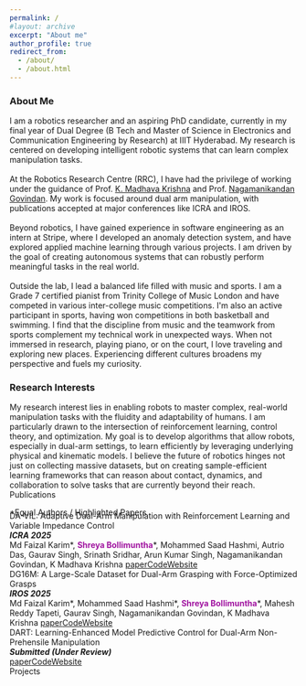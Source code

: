 ```yaml
---
permalink: /
#layout: archive
excerpt: "About me"
author_profile: true
redirect_from:
  - /about/
  - /about.html
---
```


<div hidden="hidden">
<script type="text/javascript" id="clustrmaps" src="//clustrmaps.com/map_v2.js?d=P0DmcjPhTVQDSVsO6eLpfLlblpD7aYEdFi8dEehI1TI&cl=ffffff&w=a"></script>
</div>

<h3>About Me</h3>

<span class="small_font">
I am a robotics researcher and an aspiring PhD candidate, currently in my final year of Dual Degree (B Tech and Master of Science in Electronics and Communication Engineering by Research) at IIIT Hyderabad. My research is centered on developing intelligent robotic systems that can learn complex manipulation tasks.
<br><br>
At the Robotics Research Centre (RRC), I have had the privilege of working under the guidance of  
Prof. <a target="_blank" href="https://www.iiit.ac.in/people/faculty/mkrishna/">K. Madhava Krishna</a> and Prof. <a target="_blank" href="https://nagamanigi.wixsite.com/home">Nagamanikandan Govindan</a>. My work is focused around dual arm manipulation, with publications accepted at major conferences like ICRA and IROS.
<br><br>
Beyond robotics, I have gained experience in software engineering as an intern at Stripe, where I developed an anomaly detection system, and have explored applied machine learning through various projects. I am driven by the goal of creating autonomous systems that can robustly perform meaningful tasks in the real world.
<br><br>
<!-- Outside the lab, music plays a significant role in my life. I am a Grade 7 certified pianist from Trinity College of Music London and have represented my institution in various inter-college music competitions. I find that the discipline and creativity required in music complement my technical work in unexpected ways. When not immersed in research or playing piano, I love traveling and exploring new places. Experiencing different cultures broadens my perspective and fuels my curiosity. -->
Outside the lab, I lead a balanced life filled with music and sports. I am a Grade 7 certified pianist from Trinity College of Music London and have competed in various inter-college music competitions. I'm also an active participant in sports, having won competitions in both basketball and swimming. I find that the discipline from music and the teamwork from sports complement my technical work in unexpected ways. When not immersed in research, playing piano, or on the court, I love traveling and exploring new places. Experiencing different cultures broadens my perspective and fuels my curiosity.
</span>

<h3>Research Interests</h3>
<span class="small_font">
My research interest lies in enabling robots to master complex, real-world manipulation tasks with the fluidity and adaptability of humans. I am particularly drawn to the intersection of reinforcement learning, control theory, and optimization. My goal is to develop algorithms that allow robots, especially in dual-arm settings, to learn efficiently by leveraging underlying physical and kinematic models. I believe the future of robotics hinges not just on collecting massive datasets, but on creating sample-efficient learning frameworks that can reason about contact, dynamics, and collaboration to solve tasks that are currently beyond their reach.
</span>



<div class="recent_updates">Publications</div>

<span style="font-size:14px;margin-bottom: -25px;display: block;">*Equal Authors / <span class="highlight">Highlighted Papers</span></span>

<div class="research-block">
  <div class="right">
    <div class="title">DA-VIL: Adaptive Dual-Arm Manipulation with Reinforcement Learning and Variable Impedance Control</div>
    <div class="sub-title"><i><b>ICRA 2025</b></i><br>
    Md Faizal Karim*, <b style="color:#a115a0">Shreya Bollimuntha</b>*, Mohammed Saad Hashmi, Autrio Das, Gaurav Singh, Srinath Sridhar, Arun Kumar Singh, Nagamanikandan Govindan, K Madhava Krishna
	<a target="_blank" class="tab_paper" target="_blank" href="https://ieeexplore.ieee.org/abstract/document/11127487">paper</a><a target="_blank"  class="tab_paper" href="https://dualarmvil.github.io/Dual-Arm-VIL/">Code</a><a target="_blank"  class="tab_paper" href="https://dualarmvil.github.io/Dual-Arm-VIL/">Website</a>
    </div>
  </div>
</div>

<div class="research-block">
  <div class="right">
    <div class="title">DG16M: A Large-Scale Dataset for Dual-Arm Grasping with Force-Optimized Grasps</div>
    <div class="sub-title"><i><b>IROS 2025</b></i><br>
    Md Faizal Karim*, Mohammed Saad Hashmi*, <b style="color:#a115a0">Shreya Bollimuntha</b>*, Mahesh Reddy Tapeti, Gaurav Singh, Nagamanikandan Govindan, K Madhava Krishna
    <a target="_blank" class="tab_paper" target="_blank" href="https://arxiv.org/abs/2503.08358">paper</a><a target="_blank"  class="tab_paper" href="https://github.com/DG16M/DG16M-dataset">Code</a><a target="_blank"  class="tab_paper" href="https://dg16m.github.io/DG-16M/">Website</a>
    </div>
  </div>
</div>

<div class="research-block">
  <div class="right">
    <div class="title">DART: Learning-Enhanced Model Predictive Control for Dual-Arm Non-Prehensile Manipulation</div>
    <div class="sub-title"><i><b>Submitted (Under Review)</b></i></div>
    <a target="_blank" class="tab_paper" target="_blank" href="./papers/ICRA26_3775_MS.pdf">paper</a><a target="_blank"  class="tab_paper" href="https://github.com/dart-icra/DART-Dual-Arm-Non-Prehensile-Manipulation">Code</a><a target="_blank"  class="tab_paper" href="https://dart-icra.github.io/dart/">Website</a>
  </div>
</div>

<div class="recent_updates">Projects</div>
<!-- Your projects will go here -->

<!-- <div class="research-block">
	<div class="left">
		<span class="research-img">
			<img src="/images/teasers/personalized.gif">
		</span>
	</div>
	<div class="right">
		<div class="title">Personalized One-Shot Lipreading for an ALS Patient</div>
		<div class="sub-title"><b style="color:#a115a0">Bipasha Sen</b>*, Aditya Agarwal*, Rudrabha Mukhopadhyay, Vinay Namboodiri, C V Jawahar <i><br><b>BMVC 2021</b></i><a class="tab_paper" target="_blank" href="https://www.bmvc2021-virtualconference.com/assets/papers/1468.pdf">paper</a><a target="_blank"  class="tab_paper" href="https://youtu.be/_famGVaem-8">video</a><a target="_blank"  class="tab_paper" href="http://bhaasha.iiit.ac.in/lipwav">portal</a></div>
		<span class="research-text">
		We propose a personalized network to lipread an ALS patient using only one-shot examples. Our approach significantly improves and achieves high top-5accuracy with 83.2% accuracy compared to 62.6% achieved by comparable methods for the patient. Apart from evaluating our approach on the ALS patient, we also extend it to people with hearing impairment relying extensively on lip movements to communicate.
		</span>
	</div>
</div> -->

